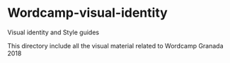 # Wordcamp-visual-identity
Visual identity and Style guides

This directory include all the visual material related to Wordcamp Granada 2018
